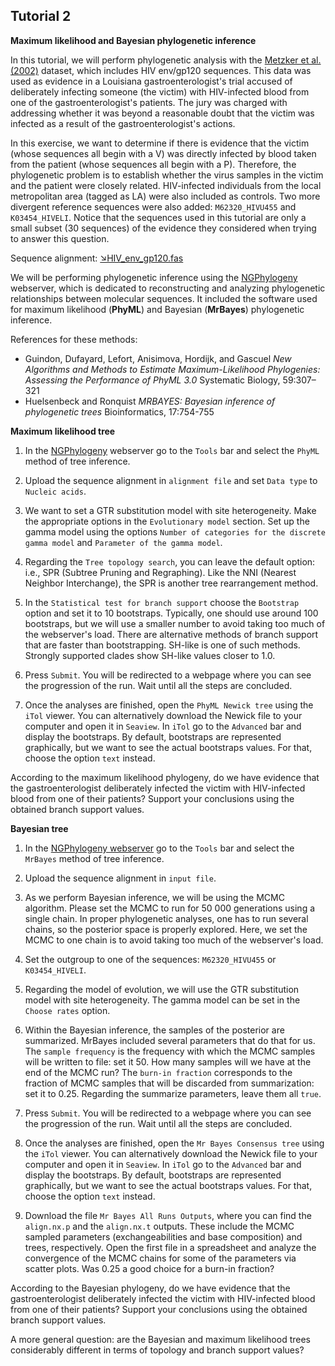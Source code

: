 ## Tutorial 2
**Maximum likelihood and Bayesian phylogenetic inference**

In this tutorial, we will perform phylogenetic analysis with the [Metzker et al. (2002)](https://www.pnas.org/content/99/22/14292) dataset, which includes HIV env/gp120 sequences. This data was used as evidence in a Louisiana gastroenterologist's trial accused of deliberately infecting someone (the victim) with HIV-infected blood from one of the gastroenterologist's patients. The jury was charged with addressing whether it was beyond a reasonable doubt that the victim was infected as a result of the gastroenterologist's actions.

In this exercise, we want to determine if there is evidence that the victim (whose sequences all begin with a V) was directly infected by blood taken from the patient (whose sequences all begin with a P). Therefore, the phylogenetic problem is to establish whether the virus samples in the victim and the patient were closely related. HIV-infected individuals from the local metropolitan area (tagged as LA) were also included as controls. Two more divergent reference sequences were also added: `M62320_HIVU455` and `K03454_HIVELI`. Notice that the sequences used in this tutorial are only a small subset (30 sequences) of the evidence they considered when trying to answer this question.

Sequence alignment: [&#8600;HIV_env_gp120.fas](/assets/lectures/HIV_env_gp120.fas)

We will be performing phylogenetic inference using the [NGPhylogeny](https://ngphylogeny.fr/) webserver, which is dedicated to reconstructing and analyzing phylogenetic relationships between molecular sequences. It included the software used for maximum likelihood (**PhyML**) and Bayesian (**MrBayes**) phylogenetic inference.

References for these methods:
* Guindon, Dufayard, Lefort, Anisimova, Hordijk, and Gascuel *New Algorithms and Methods to Estimate Maximum-Likelihood Phylogenies: Assessing the Performance of PhyML 3.0* Systematic Biology, 59:307–321
* Huelsenbeck and Ronquist *MRBAYES: Bayesian inference of phylogenetic trees* Bioinformatics, 17:754-755


**Maximum likelihood tree**

1. In the [NGPhylogeny](https://ngphylogeny.fr/) webserver go to the `Tools` bar and select the `PhyML` method of tree inference.

2. Upload the sequence alignment in `alignment file` and set `Data type` to `Nucleic acids`.

3. We want to set a GTR substitution model with site heterogeneity. Make the appropriate options in the `Evolutionary model` section. Set up the gamma model using the options `Number of categories for the discrete gamma model` and `Parameter of the gamma model`.

4. Regarding the `Tree topology search`, you can leave the default option: i.e., SPR (Subtree Pruning and Regraphing). Like the NNI (Nearest Neighbor Interchange), the SPR is another tree rearrangement method.

5. In the `Statistical test for branch support` choose the `Bootstrap` option and set it to 10 bootstraps. Typically, one should use around 100 bootstraps, but we will use a smaller number to avoid taking too much of the webserver's load. There are alternative methods of branch support that are faster than bootstrapping. SH-like is one of such methods. Strongly supported clades show SH-like values closer to 1.0.

6. Press `Submit`. You will be redirected to a webpage where you can see the progression of the run. Wait until all the steps are concluded.

7. Once the analyses are finished, open the `PhyML Newick tree` using the `iTol` viewer. You can alternatively download the Newick file to your computer and open it in `Seaview`. In `iTol` go to the `Advanced` bar and display the bootstraps. By default, bootstraps are represented graphically, but we want to see the actual bootstraps values. For that, choose the option `text` instead.

According to the maximum likelihood phylogeny, do we have evidence that the gastroenterologist deliberately infected the victim with HIV-infected blood from one of their patients? Support your conclusions using the obtained branch support values.


**Bayesian tree**

1. In the [NGPhylogeny webserver](https://ngphylogeny.fr/) go to the `Tools` bar and select the `MrBayes` method of tree inference.

2. Upload the sequence alignment in `input file`.

3. As we perform Bayesian inference, we will be using the MCMC algorithm. Please set the MCMC to run for 50 000 generations using a single chain. In proper phylogenetic analyses, one has to run several chains, so the posterior space is properly explored. Here, we set the MCMC to one chain is to avoid taking too much of the webserver's load. 

4. Set the outgroup to one of the sequences: `M62320_HIVU455` or `K03454_HIVELI`.

5. Regarding the model of evolution, we will use the GTR substitution model with site heterogeneity. The gamma model can be set in the `Choose rates` option.

6. Within the Bayesian inference, the samples of the posterior are summarized. MrBayes included several parameters that do that for us. The `sample frequency` is the frequency with which the MCMC samples will be written to file: set it 50. How many samples will we have at the end of the MCMC run? The `burn-in fraction` corresponds to the fraction of MCMC samples that will be discarded from summarization: set it to 0.25. Regarding the summarize parameters, leave them all `true`.

7. Press `Submit`. You will be redirected to a webpage where you can see the progression of the run. Wait until all the steps are concluded.

8. Once the analyses are finished, open the `Mr Bayes Consensus tree` using the `iTol` viewer. You can alternatively download the Newick file to your computer and open it in `Seaview`. In `iTol` go to the `Advanced` bar and display the bootstraps. By default, bootstraps are represented graphically, but we want to see the actual bootstraps values. For that, choose the option `text` instead.

9. Download the file `Mr Bayes All Runs Outputs`, where you can find the `align.nx.p` and the `align.nx.t` outputs. These include the MCMC sampled parameters (exchangeabilities and base composition) and trees, respectively. Open the first file in a spreadsheet and analyze the convergence of the MCMC chains for some of the parameters via scatter plots. Was 0.25 a good choice for a burn-in fraction?

According to the Bayesian phylogeny, do we have evidence that the gastroenterologist deliberately infected the victim with HIV-infected blood from one of their patients? Support your conclusions using the obtained branch support values. 

A more general question: are the Bayesian and maximum likelihood trees considerably different in terms of topology and branch support values?
